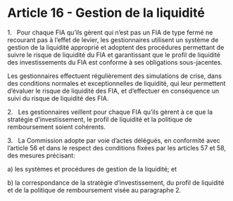 # Article 16 - Gestion de la liquidité


1.   Pour chaque FIA qu’ils gèrent qui n’est pas un FIA de type fermé ne recourant pas à l’effet de levier, les gestionnaires utilisent un système de gestion de la liquidité approprié et adoptent des procédures permettant de suivre le risque de liquidité du FIA et garantissant que le profil de liquidité des investissements du FIA est conforme à ses obligations sous-jacentes.

Les gestionnaires effectuent régulièrement des simulations de crise, dans des conditions normales et exceptionnelles de liquidité, qui leur permettent d’évaluer le risque de liquidité des FIA, et d’effectuer en conséquence un suivi du risque de liquidité des FIA.

2.   Les gestionnaires veillent pour chaque FIA qu’ils gèrent à ce que la stratégie d’investissement, le profil de liquidité et la politique de remboursement soient cohérents.

3.   La Commission adopte par voie d’actes délégués, en conformité avec l’article 56 et dans le respect des conditions fixées par les articles 57 et 58, des mesures précisant:

a) les systèmes et procédures de gestion de la liquidité; et

b) la correspondance de la stratégie d’investissement, du profil de liquidité et de la politique de remboursement visée au paragraphe 2.
